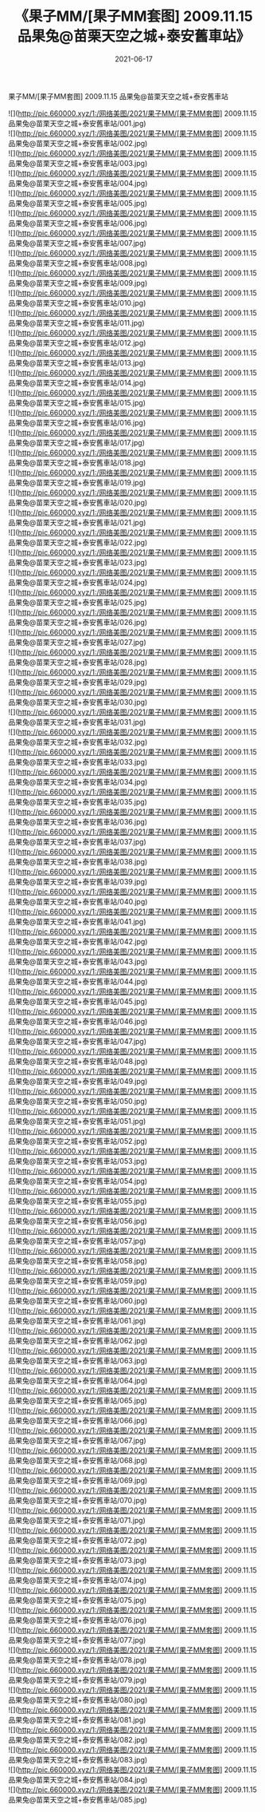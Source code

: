 ﻿---
layout: post
title:  《果子MM/[果子MM套图] 2009.11.15 品果兔@苗栗天空之城+泰安舊車站》
date:   2021-06-17
img: http://pic.660000.xyz/1:/网络美图/2021/果子MM/[果子MM套图] 2009.11.15 品果兔@苗栗天空之城+泰安舊車站/000.jpg
categories: [美女, 清纯, 唯美]
---

果子MM/[果子MM套图] 2009.11.15 品果兔@苗栗天空之城+泰安舊車站

 ![](http://pic.660000.xyz/1:/网络美图/2021/果子MM/[果子MM套图] 2009.11.15 品果兔@苗栗天空之城+泰安舊車站/001.jpg) <br>![](http://pic.660000.xyz/1:/网络美图/2021/果子MM/[果子MM套图] 2009.11.15 品果兔@苗栗天空之城+泰安舊車站/002.jpg) <br>![](http://pic.660000.xyz/1:/网络美图/2021/果子MM/[果子MM套图] 2009.11.15 品果兔@苗栗天空之城+泰安舊車站/003.jpg) <br>![](http://pic.660000.xyz/1:/网络美图/2021/果子MM/[果子MM套图] 2009.11.15 品果兔@苗栗天空之城+泰安舊車站/004.jpg) <br>![](http://pic.660000.xyz/1:/网络美图/2021/果子MM/[果子MM套图] 2009.11.15 品果兔@苗栗天空之城+泰安舊車站/005.jpg) <br>![](http://pic.660000.xyz/1:/网络美图/2021/果子MM/[果子MM套图] 2009.11.15 品果兔@苗栗天空之城+泰安舊車站/006.jpg) <br>![](http://pic.660000.xyz/1:/网络美图/2021/果子MM/[果子MM套图] 2009.11.15 品果兔@苗栗天空之城+泰安舊車站/007.jpg) <br>![](http://pic.660000.xyz/1:/网络美图/2021/果子MM/[果子MM套图] 2009.11.15 品果兔@苗栗天空之城+泰安舊車站/008.jpg) <br>![](http://pic.660000.xyz/1:/网络美图/2021/果子MM/[果子MM套图] 2009.11.15 品果兔@苗栗天空之城+泰安舊車站/009.jpg) <br>![](http://pic.660000.xyz/1:/网络美图/2021/果子MM/[果子MM套图] 2009.11.15 品果兔@苗栗天空之城+泰安舊車站/010.jpg) <br>![](http://pic.660000.xyz/1:/网络美图/2021/果子MM/[果子MM套图] 2009.11.15 品果兔@苗栗天空之城+泰安舊車站/011.jpg) <br>![](http://pic.660000.xyz/1:/网络美图/2021/果子MM/[果子MM套图] 2009.11.15 品果兔@苗栗天空之城+泰安舊車站/012.jpg) <br>![](http://pic.660000.xyz/1:/网络美图/2021/果子MM/[果子MM套图] 2009.11.15 品果兔@苗栗天空之城+泰安舊車站/013.jpg) <br>![](http://pic.660000.xyz/1:/网络美图/2021/果子MM/[果子MM套图] 2009.11.15 品果兔@苗栗天空之城+泰安舊車站/014.jpg) <br>![](http://pic.660000.xyz/1:/网络美图/2021/果子MM/[果子MM套图] 2009.11.15 品果兔@苗栗天空之城+泰安舊車站/015.jpg) <br>![](http://pic.660000.xyz/1:/网络美图/2021/果子MM/[果子MM套图] 2009.11.15 品果兔@苗栗天空之城+泰安舊車站/016.jpg) <br>![](http://pic.660000.xyz/1:/网络美图/2021/果子MM/[果子MM套图] 2009.11.15 品果兔@苗栗天空之城+泰安舊車站/017.jpg) <br>![](http://pic.660000.xyz/1:/网络美图/2021/果子MM/[果子MM套图] 2009.11.15 品果兔@苗栗天空之城+泰安舊車站/018.jpg) <br>![](http://pic.660000.xyz/1:/网络美图/2021/果子MM/[果子MM套图] 2009.11.15 品果兔@苗栗天空之城+泰安舊車站/019.jpg) <br>![](http://pic.660000.xyz/1:/网络美图/2021/果子MM/[果子MM套图] 2009.11.15 品果兔@苗栗天空之城+泰安舊車站/020.jpg) <br>![](http://pic.660000.xyz/1:/网络美图/2021/果子MM/[果子MM套图] 2009.11.15 品果兔@苗栗天空之城+泰安舊車站/021.jpg) <br>![](http://pic.660000.xyz/1:/网络美图/2021/果子MM/[果子MM套图] 2009.11.15 品果兔@苗栗天空之城+泰安舊車站/022.jpg) <br>![](http://pic.660000.xyz/1:/网络美图/2021/果子MM/[果子MM套图] 2009.11.15 品果兔@苗栗天空之城+泰安舊車站/023.jpg) <br>![](http://pic.660000.xyz/1:/网络美图/2021/果子MM/[果子MM套图] 2009.11.15 品果兔@苗栗天空之城+泰安舊車站/024.jpg) <br>![](http://pic.660000.xyz/1:/网络美图/2021/果子MM/[果子MM套图] 2009.11.15 品果兔@苗栗天空之城+泰安舊車站/025.jpg) <br>![](http://pic.660000.xyz/1:/网络美图/2021/果子MM/[果子MM套图] 2009.11.15 品果兔@苗栗天空之城+泰安舊車站/026.jpg) <br>![](http://pic.660000.xyz/1:/网络美图/2021/果子MM/[果子MM套图] 2009.11.15 品果兔@苗栗天空之城+泰安舊車站/027.jpg) <br>![](http://pic.660000.xyz/1:/网络美图/2021/果子MM/[果子MM套图] 2009.11.15 品果兔@苗栗天空之城+泰安舊車站/028.jpg) <br>![](http://pic.660000.xyz/1:/网络美图/2021/果子MM/[果子MM套图] 2009.11.15 品果兔@苗栗天空之城+泰安舊車站/029.jpg) <br>![](http://pic.660000.xyz/1:/网络美图/2021/果子MM/[果子MM套图] 2009.11.15 品果兔@苗栗天空之城+泰安舊車站/030.jpg) <br>![](http://pic.660000.xyz/1:/网络美图/2021/果子MM/[果子MM套图] 2009.11.15 品果兔@苗栗天空之城+泰安舊車站/031.jpg) <br>![](http://pic.660000.xyz/1:/网络美图/2021/果子MM/[果子MM套图] 2009.11.15 品果兔@苗栗天空之城+泰安舊車站/032.jpg) <br>![](http://pic.660000.xyz/1:/网络美图/2021/果子MM/[果子MM套图] 2009.11.15 品果兔@苗栗天空之城+泰安舊車站/033.jpg) <br>![](http://pic.660000.xyz/1:/网络美图/2021/果子MM/[果子MM套图] 2009.11.15 品果兔@苗栗天空之城+泰安舊車站/034.jpg) <br>![](http://pic.660000.xyz/1:/网络美图/2021/果子MM/[果子MM套图] 2009.11.15 品果兔@苗栗天空之城+泰安舊車站/035.jpg) <br>![](http://pic.660000.xyz/1:/网络美图/2021/果子MM/[果子MM套图] 2009.11.15 品果兔@苗栗天空之城+泰安舊車站/036.jpg) <br>![](http://pic.660000.xyz/1:/网络美图/2021/果子MM/[果子MM套图] 2009.11.15 品果兔@苗栗天空之城+泰安舊車站/037.jpg) <br>![](http://pic.660000.xyz/1:/网络美图/2021/果子MM/[果子MM套图] 2009.11.15 品果兔@苗栗天空之城+泰安舊車站/038.jpg) <br>![](http://pic.660000.xyz/1:/网络美图/2021/果子MM/[果子MM套图] 2009.11.15 品果兔@苗栗天空之城+泰安舊車站/039.jpg) <br>![](http://pic.660000.xyz/1:/网络美图/2021/果子MM/[果子MM套图] 2009.11.15 品果兔@苗栗天空之城+泰安舊車站/040.jpg) <br>![](http://pic.660000.xyz/1:/网络美图/2021/果子MM/[果子MM套图] 2009.11.15 品果兔@苗栗天空之城+泰安舊車站/041.jpg) <br>![](http://pic.660000.xyz/1:/网络美图/2021/果子MM/[果子MM套图] 2009.11.15 品果兔@苗栗天空之城+泰安舊車站/042.jpg) <br>![](http://pic.660000.xyz/1:/网络美图/2021/果子MM/[果子MM套图] 2009.11.15 品果兔@苗栗天空之城+泰安舊車站/043.jpg) <br>![](http://pic.660000.xyz/1:/网络美图/2021/果子MM/[果子MM套图] 2009.11.15 品果兔@苗栗天空之城+泰安舊車站/044.jpg) <br>![](http://pic.660000.xyz/1:/网络美图/2021/果子MM/[果子MM套图] 2009.11.15 品果兔@苗栗天空之城+泰安舊車站/045.jpg) <br>![](http://pic.660000.xyz/1:/网络美图/2021/果子MM/[果子MM套图] 2009.11.15 品果兔@苗栗天空之城+泰安舊車站/046.jpg) <br>![](http://pic.660000.xyz/1:/网络美图/2021/果子MM/[果子MM套图] 2009.11.15 品果兔@苗栗天空之城+泰安舊車站/047.jpg) <br>![](http://pic.660000.xyz/1:/网络美图/2021/果子MM/[果子MM套图] 2009.11.15 品果兔@苗栗天空之城+泰安舊車站/048.jpg) <br>![](http://pic.660000.xyz/1:/网络美图/2021/果子MM/[果子MM套图] 2009.11.15 品果兔@苗栗天空之城+泰安舊車站/049.jpg) <br>![](http://pic.660000.xyz/1:/网络美图/2021/果子MM/[果子MM套图] 2009.11.15 品果兔@苗栗天空之城+泰安舊車站/050.jpg) <br>![](http://pic.660000.xyz/1:/网络美图/2021/果子MM/[果子MM套图] 2009.11.15 品果兔@苗栗天空之城+泰安舊車站/051.jpg) <br>![](http://pic.660000.xyz/1:/网络美图/2021/果子MM/[果子MM套图] 2009.11.15 品果兔@苗栗天空之城+泰安舊車站/052.jpg) <br>![](http://pic.660000.xyz/1:/网络美图/2021/果子MM/[果子MM套图] 2009.11.15 品果兔@苗栗天空之城+泰安舊車站/053.jpg) <br>![](http://pic.660000.xyz/1:/网络美图/2021/果子MM/[果子MM套图] 2009.11.15 品果兔@苗栗天空之城+泰安舊車站/054.jpg) <br>![](http://pic.660000.xyz/1:/网络美图/2021/果子MM/[果子MM套图] 2009.11.15 品果兔@苗栗天空之城+泰安舊車站/055.jpg) <br>![](http://pic.660000.xyz/1:/网络美图/2021/果子MM/[果子MM套图] 2009.11.15 品果兔@苗栗天空之城+泰安舊車站/056.jpg) <br>![](http://pic.660000.xyz/1:/网络美图/2021/果子MM/[果子MM套图] 2009.11.15 品果兔@苗栗天空之城+泰安舊車站/057.jpg) <br>![](http://pic.660000.xyz/1:/网络美图/2021/果子MM/[果子MM套图] 2009.11.15 品果兔@苗栗天空之城+泰安舊車站/058.jpg) <br>![](http://pic.660000.xyz/1:/网络美图/2021/果子MM/[果子MM套图] 2009.11.15 品果兔@苗栗天空之城+泰安舊車站/059.jpg) <br>![](http://pic.660000.xyz/1:/网络美图/2021/果子MM/[果子MM套图] 2009.11.15 品果兔@苗栗天空之城+泰安舊車站/060.jpg) <br>![](http://pic.660000.xyz/1:/网络美图/2021/果子MM/[果子MM套图] 2009.11.15 品果兔@苗栗天空之城+泰安舊車站/061.jpg) <br>![](http://pic.660000.xyz/1:/网络美图/2021/果子MM/[果子MM套图] 2009.11.15 品果兔@苗栗天空之城+泰安舊車站/062.jpg) <br>![](http://pic.660000.xyz/1:/网络美图/2021/果子MM/[果子MM套图] 2009.11.15 品果兔@苗栗天空之城+泰安舊車站/063.jpg) <br>![](http://pic.660000.xyz/1:/网络美图/2021/果子MM/[果子MM套图] 2009.11.15 品果兔@苗栗天空之城+泰安舊車站/064.jpg) <br>![](http://pic.660000.xyz/1:/网络美图/2021/果子MM/[果子MM套图] 2009.11.15 品果兔@苗栗天空之城+泰安舊車站/065.jpg) <br>![](http://pic.660000.xyz/1:/网络美图/2021/果子MM/[果子MM套图] 2009.11.15 品果兔@苗栗天空之城+泰安舊車站/066.jpg) <br>![](http://pic.660000.xyz/1:/网络美图/2021/果子MM/[果子MM套图] 2009.11.15 品果兔@苗栗天空之城+泰安舊車站/067.jpg) <br>![](http://pic.660000.xyz/1:/网络美图/2021/果子MM/[果子MM套图] 2009.11.15 品果兔@苗栗天空之城+泰安舊車站/068.jpg) <br>![](http://pic.660000.xyz/1:/网络美图/2021/果子MM/[果子MM套图] 2009.11.15 品果兔@苗栗天空之城+泰安舊車站/069.jpg) <br>![](http://pic.660000.xyz/1:/网络美图/2021/果子MM/[果子MM套图] 2009.11.15 品果兔@苗栗天空之城+泰安舊車站/070.jpg) <br>![](http://pic.660000.xyz/1:/网络美图/2021/果子MM/[果子MM套图] 2009.11.15 品果兔@苗栗天空之城+泰安舊車站/071.jpg) <br>![](http://pic.660000.xyz/1:/网络美图/2021/果子MM/[果子MM套图] 2009.11.15 品果兔@苗栗天空之城+泰安舊車站/072.jpg) <br>![](http://pic.660000.xyz/1:/网络美图/2021/果子MM/[果子MM套图] 2009.11.15 品果兔@苗栗天空之城+泰安舊車站/073.jpg) <br>![](http://pic.660000.xyz/1:/网络美图/2021/果子MM/[果子MM套图] 2009.11.15 品果兔@苗栗天空之城+泰安舊車站/074.jpg) <br>![](http://pic.660000.xyz/1:/网络美图/2021/果子MM/[果子MM套图] 2009.11.15 品果兔@苗栗天空之城+泰安舊車站/075.jpg) <br>![](http://pic.660000.xyz/1:/网络美图/2021/果子MM/[果子MM套图] 2009.11.15 品果兔@苗栗天空之城+泰安舊車站/076.jpg) <br>![](http://pic.660000.xyz/1:/网络美图/2021/果子MM/[果子MM套图] 2009.11.15 品果兔@苗栗天空之城+泰安舊車站/077.jpg) <br>![](http://pic.660000.xyz/1:/网络美图/2021/果子MM/[果子MM套图] 2009.11.15 品果兔@苗栗天空之城+泰安舊車站/078.jpg) <br>![](http://pic.660000.xyz/1:/网络美图/2021/果子MM/[果子MM套图] 2009.11.15 品果兔@苗栗天空之城+泰安舊車站/079.jpg) <br>![](http://pic.660000.xyz/1:/网络美图/2021/果子MM/[果子MM套图] 2009.11.15 品果兔@苗栗天空之城+泰安舊車站/080.jpg) <br>![](http://pic.660000.xyz/1:/网络美图/2021/果子MM/[果子MM套图] 2009.11.15 品果兔@苗栗天空之城+泰安舊車站/081.jpg) <br>![](http://pic.660000.xyz/1:/网络美图/2021/果子MM/[果子MM套图] 2009.11.15 品果兔@苗栗天空之城+泰安舊車站/082.jpg) <br>![](http://pic.660000.xyz/1:/网络美图/2021/果子MM/[果子MM套图] 2009.11.15 品果兔@苗栗天空之城+泰安舊車站/083.jpg) <br>![](http://pic.660000.xyz/1:/网络美图/2021/果子MM/[果子MM套图] 2009.11.15 品果兔@苗栗天空之城+泰安舊車站/084.jpg) <br>![](http://pic.660000.xyz/1:/网络美图/2021/果子MM/[果子MM套图] 2009.11.15 品果兔@苗栗天空之城+泰安舊車站/085.jpg) <br>